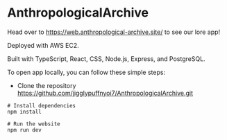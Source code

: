 # AnthropologicalArchive

Head over to https://web.anthropological-archive.site/ to see our lore app!

Deployed with AWS EC2.

Built with TypeScript, React, CSS, Node.js, Express, and PostgreSQL. 



To open app locally, you can follow these simple steps:

- Clone the repository
https://github.com/jigglypuffnyoi7/AnthropologicalArchive.git

```
# Install dependencies
npm install

# Run the website
npm run dev
```
